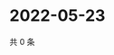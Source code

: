 # 2022-05-23

共 0 条

<!-- BEGIN WEIBO -->
<!-- 最后更新时间 Mon May 23 2022 06:16:00 GMT+0800 (China Standard Time) -->

<!-- END WEIBO -->
